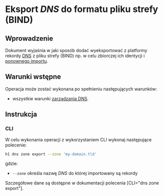 # Eksport *DNS* do formatu pliku strefy (BIND)

## Wprowadzenie

Dokument wyjaśnia w jaki sposób dodać wyeksportować z platformy rekordy [DNS](/resource/networking/dns.md) z pliku strefy (BIND) np. w celu zbiorczej ich identycji i [ponownego importu](./import.md).

## Warunki wstępne

Operacja może zostać wykonana po spełnieniu następujących warunków:

* wszystkie warunki [zarządzania DNS](/resource/networking/dns.md).

## Instrukcja

### CLI

W celu wykonania operacji z wykorzystaniem CLI wykonaj następujące polecenie:

```bash
h1 dns zone export --zone 'my-domain.tld'
```

gdzie:

 * ```--zone``` określa nazwę *DNS* do której importowany są rekordy
 
Szczegółowe dane są dostępne w dokumentacji polecenia [CLI="dns zone export"].